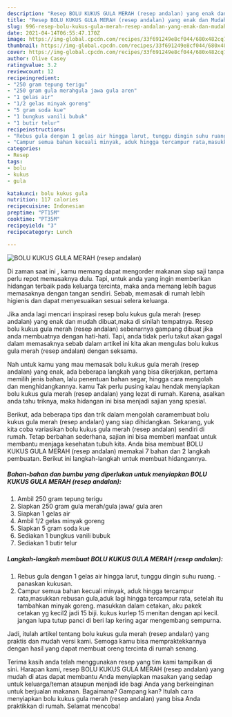 ```yaml
---
description: "Resep BOLU KUKUS GULA MERAH (resep andalan) yang enak dan Mudah Dibuat"
title: "Resep BOLU KUKUS GULA MERAH (resep andalan) yang enak dan Mudah Dibuat"
slug: 996-resep-bolu-kukus-gula-merah-resep-andalan-yang-enak-dan-mudah-dibuat
date: 2021-04-14T06:55:47.170Z
image: https://img-global.cpcdn.com/recipes/33f691249e8cf044/680x482cq70/bolu-kukus-gula-merah-resep-andalan-foto-resep-utama.jpg
thumbnail: https://img-global.cpcdn.com/recipes/33f691249e8cf044/680x482cq70/bolu-kukus-gula-merah-resep-andalan-foto-resep-utama.jpg
cover: https://img-global.cpcdn.com/recipes/33f691249e8cf044/680x482cq70/bolu-kukus-gula-merah-resep-andalan-foto-resep-utama.jpg
author: Olive Casey
ratingvalue: 3.2
reviewcount: 12
recipeingredient:
- "250 gram tepung terigu"
- "250 gram gula merahgula jawa gula aren"
- "1 gelas air"
- "1/2 gelas minyak goreng"
- "5 gram soda kue"
- "1 bungkus vanili bubuk"
- "1 butir telur"
recipeinstructions:
- "Rebus gula dengan 1 gelas air hingga larut, tunggu dingin suhu ruang. panaskan kukusan."
- "Campur semua bahan kecuali minyak, aduk hingga tercampur rata,masukkan rebusan gula,aduk lagi hingga tercampur rata, setelah itu tambahkan minyak goreng. masukkan dalam cetakan, aku pakek cetakan yg kecil2 jadi 15 biji. kukus kurlep 15 menitan dengan api kecil. jangan lupa tutup panci di beri lap kering agar mengembang sempurna."
categories:
- Resep
tags:
- bolu
- kukus
- gula

katakunci: bolu kukus gula 
nutrition: 117 calories
recipecuisine: Indonesian
preptime: "PT15M"
cooktime: "PT35M"
recipeyield: "3"
recipecategory: Lunch

---
```



![BOLU KUKUS GULA MERAH (resep andalan)](https://img-global.cpcdn.com/recipes/33f691249e8cf044/680x482cq70/bolu-kukus-gula-merah-resep-andalan-foto-resep-utama.jpg)

Di zaman  saat ini , kamu memang dapat mengorder makanan siap saji tanpa perlu repot memasaknya dulu. Tapi, untuk anda yang ingin memberikan hidangan terbaik pada keluarga tercinta, maka anda memang lebih bagus memasaknya dengan tangan sendiri. Sebab, memasak di rumah lebih higienis dan dapat menyesuaikan sesuai selera keluarga.

Jika anda lagi mencari inspirasi resep bolu kukus gula merah (resep andalan) yang enak dan mudah dibuat,maka di sinilah tempatnya. Resep bolu kukus gula merah (resep andalan)  sebenarnya gampang dibuat jika anda membuatnya dengan hati-hati. Tapi, anda tidak perlu takut akan gagal dalam memasaknya 
sebab dalam artikel ini kita akan mengulas bolu kukus gula merah (resep andalan) dengan seksama.  



Nah untuk kamu yang mau memasak bolu kukus gula merah (resep andalan) yang enak, ada beberapa langkah yang bisa dikerjakan, pertama memilih jenis bahan, lalu penentuan bahan segar, hingga cara mengolah dan menghidangkannya. kamu Tak perlu pusing kalau hendak menyiapkan bolu kukus gula merah (resep andalan) yang lezat di rumah. Karena, asalkan anda  tahu triknya, maka hidangan ini bisa menjadi sajian yang spesial.

Berikut, ada beberapa tips dan trik dalam mengolah caramembuat bolu kukus gula merah (resep andalan) yang siap dihidangkan. Sekarang, yuk kita coba variasikan bolu kukus gula merah (resep andalan) sendiri di rumah. Tetap berbahan sederhana, sajian ini bisa memberi manfaat untuk membantu menjaga kesehatan tubuh kita. Anda bisa membuat BOLU KUKUS GULA MERAH (resep andalan) memakai 7 bahan dan 2 langkah pembuatan. Berikut ini langkah-langkah untuk membuat hidangannya.

<!--inarticleads1-->

##### Bahan-bahan dan bumbu yang diperlukan untuk menyiapkan BOLU KUKUS GULA MERAH (resep andalan):

1. Ambil 250 gram tepung terigu
1. Siapkan 250 gram gula merah/gula jawa/ gula aren
1. Siapkan 1 gelas air
1. Ambil 1/2 gelas minyak goreng
1. Siapkan 5 gram soda kue
1. Sediakan 1 bungkus vanili bubuk
1. Sediakan 1 butir telur




<!--inarticleads2-->

##### Langkah-langkah membuat BOLU KUKUS GULA MERAH (resep andalan):

1. Rebus gula dengan 1 gelas air hingga larut, tunggu dingin suhu ruang. - panaskan kukusan.
1. Campur semua bahan kecuali minyak, aduk hingga tercampur rata,masukkan rebusan gula,aduk lagi hingga tercampur rata, setelah itu tambahkan minyak goreng. masukkan dalam cetakan, aku pakek cetakan yg kecil2 jadi 15 biji. kukus kurlep 15 menitan dengan api kecil. jangan lupa tutup panci di beri lap kering agar mengembang sempurna.




Jadi, itulah artikel tentang  bolu kukus gula merah (resep andalan)  yang praktis dan mudah versi kami. Semoga kamu bisa mempraktekkannya dengan hasil yang dapat membuat oreng tercinta di rumah senang. 

Terima kasih anda telah menggunakan resep yang tim kami tampilkan di sini. Harapan kami, resep  BOLU KUKUS GULA MERAH (resep andalan) yang mudah di atas dapat membantu Anda menyiapkan masakan yang sedap untuk keluarga/teman ataupun menjadi ide bagi Anda yang berkeinginan untuk berjualan makanan. Bagaimana? Gampang kan? Itulah cara menyiapkan bolu kukus gula merah (resep andalan) yang bisa Anda praktikkan di rumah. Selamat mencoba!

